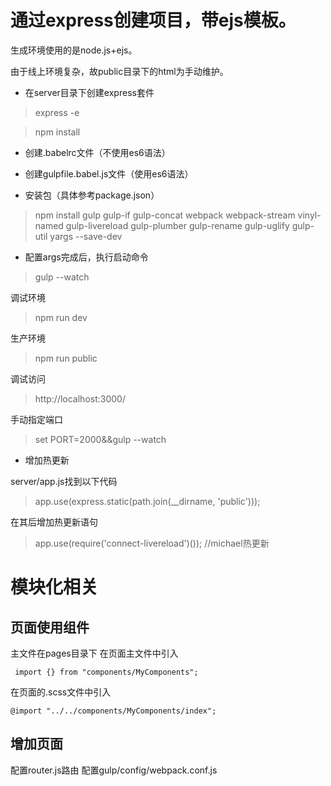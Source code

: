 # 通过express创建项目，带ejs模板。
生成环境使用的是node.js+ejs。

由于线上环境复杂，故public目录下的html为手动维护。

- 在server目录下创建express套件
> express -e

> npm install

- 创建.babelrc文件（不使用es6语法）

- 创建gulpfile.babel.js文件（使用es6语法）

- 安装包（具体参考package.json）
> npm install gulp gulp-if gulp-concat webpack webpack-stream vinyl-named gulp-livereload gulp-plumber gulp-rename gulp-uglify gulp-util yargs --save-dev

- 配置args完成后，执行启动命令
> gulp --watch

调试环境
> npm run dev

生产环境
> npm run public


调试访问
> http://localhost:3000/

手动指定端口
> set PORT=2000&&gulp --watch

- 增加热更新

server/app.js找到以下代码
> app.use(express.static(path.join(__dirname, 'public')));

在其后增加热更新语句
> app.use(require('connect-livereload')()); //michael热更新

# 模块化相关

## 页面使用组件
主文件在pages目录下
在页面主文件中引入
```
 import {} from "components/MyComponents";
 ```
 
在页面的.scss文件中引入
```
@import "../../components/MyComponents/index";
```

## 增加页面
配置router.js路由
配置gulp/config/webpack.conf.js